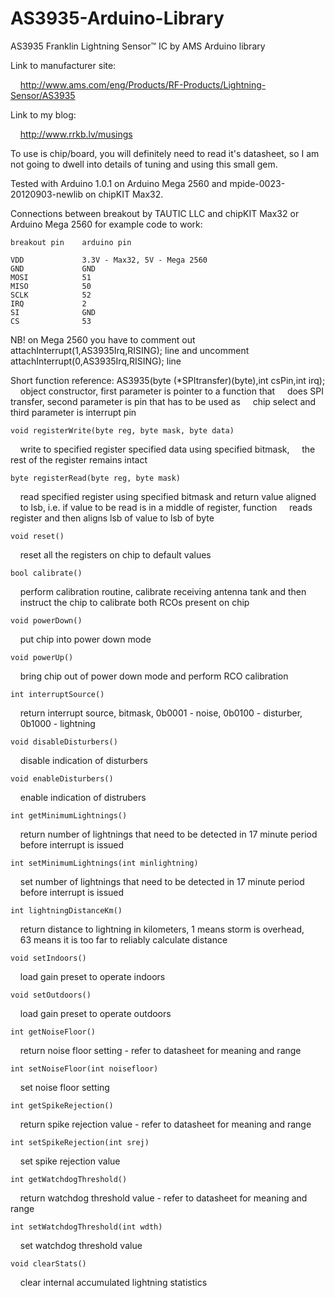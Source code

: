 AS3935-Arduino-Library
======================

AS3935 Franklin Lightning Sensor™ IC by AMS Arduino library

Link to manufacturer site:

&nbsp;&nbsp;&nbsp;&nbsp;http://www.ams.com/eng/Products/RF-Products/Lightning-Sensor/AS3935

Link to my blog:

&nbsp;&nbsp;&nbsp;&nbsp;http://www.rrkb.lv/musings

To use is chip/board, you will definitely need to read it's datasheet, so
I am not going to dwell into details of tuning and using this small gem.

Tested with Arduino 1.0.1 on Arduino Mega 2560 and mpide-0023-20120903-newlib on
chipKIT Max32.

Connections between breakout by TAUTIC LLC and chipKIT Max32 or Arduino Mega 2560
for example code to work:

	breakout pin    arduino pin

	VDD             3.3V - Max32, 5V - Mega 2560
	GND             GND
	MOSI            51
	MISO            50
	SCLK            52
	IRQ             2
	SI              GND
	CS              53

NB! on Mega 2560 you have to comment out attachInterrupt(1,AS3935Irq,RISING); line and
uncomment attachInterrupt(0,AS3935Irq,RISING); line

Short function reference:
	AS3935(byte (*SPItransfer)(byte),int csPin,int irq);
&nbsp;&nbsp;&nbsp;&nbsp;object constructor, first parameter is pointer to a function that
&nbsp;&nbsp;&nbsp;&nbsp;does SPI transfer, second parameter is pin that has to be used as
&nbsp;&nbsp;&nbsp;&nbsp;chip select and third parameter is interrupt pin
	
	void registerWrite(byte reg, byte mask, byte data)
&nbsp;&nbsp;&nbsp;&nbsp;write to specified register specified data using specified bitmask,
&nbsp;&nbsp;&nbsp;&nbsp;the rest of the register remains intact

	byte registerRead(byte reg, byte mask)
&nbsp;&nbsp;&nbsp;&nbsp;read specified register using specified bitmask and return value aligned
&nbsp;&nbsp;&nbsp;&nbsp;to lsb, i.e. if value to be read is in a middle of register, function
&nbsp;&nbsp;&nbsp;&nbsp;reads register and then aligns lsb of value to lsb of byte

	void reset()
&nbsp;&nbsp;&nbsp;&nbsp;reset all the registers on chip to default values

	bool calibrate()
&nbsp;&nbsp;&nbsp;&nbsp;perform calibration routine, calibrate receiving antenna tank and then
&nbsp;&nbsp;&nbsp;&nbsp;instruct the chip to calibrate both RCOs present on chip

	void powerDown()
&nbsp;&nbsp;&nbsp;&nbsp;put chip into power down mode

	void powerUp()
&nbsp;&nbsp;&nbsp;&nbsp;bring chip out of power down mode and perform RCO calibration

	int interruptSource()
&nbsp;&nbsp;&nbsp;&nbsp;return interrupt source, bitmask, 0b0001 - noise, 0b0100 - disturber,
&nbsp;&nbsp;&nbsp;&nbsp;0b1000 - lightning

	void disableDisturbers()
&nbsp;&nbsp;&nbsp;&nbsp;disable indication of disturbers

	void enableDisturbers()
&nbsp;&nbsp;&nbsp;&nbsp;enable indication of distrubers

	int getMinimumLightnings()
&nbsp;&nbsp;&nbsp;&nbsp;return number of lightnings that need to be detected in 17 minute period
&nbsp;&nbsp;&nbsp;&nbsp;before interrupt is issued

	int setMinimumLightnings(int minlightning)
&nbsp;&nbsp;&nbsp;&nbsp;set number of lightnings that need to be detected in 17 minute period
&nbsp;&nbsp;&nbsp;&nbsp;before interrupt is issued

	int lightningDistanceKm()
&nbsp;&nbsp;&nbsp;&nbsp;return distance to lightning in kilometers, 1 means storm is overhead,
&nbsp;&nbsp;&nbsp;&nbsp;63 means it is too far to reliably calculate distance

	void setIndoors()
&nbsp;&nbsp;&nbsp;&nbsp;load gain preset to operate indoors

	void setOutdoors()
&nbsp;&nbsp;&nbsp;&nbsp;load gain preset to operate outdoors

	int getNoiseFloor()
&nbsp;&nbsp;&nbsp;&nbsp;return noise floor setting - refer to datasheet for meaning and range

	int setNoiseFloor(int noisefloor)
&nbsp;&nbsp;&nbsp;&nbsp;set noise floor setting

	int getSpikeRejection()
&nbsp;&nbsp;&nbsp;&nbsp;return spike rejection value - refer to datasheet for meaning and range

	int setSpikeRejection(int srej)
&nbsp;&nbsp;&nbsp;&nbsp;set spike rejection value

	int getWatchdogThreshold()
&nbsp;&nbsp;&nbsp;&nbsp;return watchdog threshold value - refer to datasheet for meaning and range

	int setWatchdogThreshold(int wdth)
&nbsp;&nbsp;&nbsp;&nbsp;set watchdog threshold value

	void clearStats()
&nbsp;&nbsp;&nbsp;&nbsp;clear internal accumulated lightning statistics
